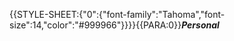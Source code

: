 {{STYLE-SHEET:{"0":{"font-family":"Tahoma","font-size":14,"color":"#999966"}}}}{{PARA:0}}***Personal***